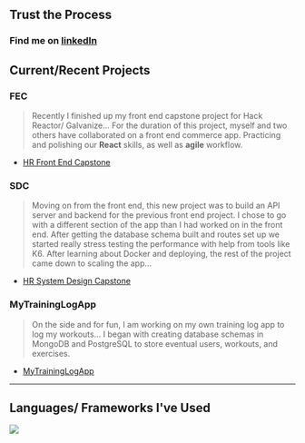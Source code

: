 ## Trust the Process

### Find me on [linkedIn](https://www.linkedin.com/in/3derekmason/) 

## Current/Recent Projects

### FEC
> Recently I finished up my front end capstone project for Hack Reactor/ Galvanize...
> For the duration of this project, myself and two others have collaborated on a front end commerce app.
> Practicing and polishing our **React** skills, as well as **agile** workflow.
* [HR Front End Capstone](https://github.com/IslandBois/FEC)

### SDC
> Moving on from the front end, this new project was to build an API server and backend for the previous front end project. I chose to go with a different section of the app than I had worked on in the front end.
> After getting the database schema built and routes set up we started really stress testing the performance with help from tools like K6.
> After learning about Docker and deploying, the rest of the project came down to scaling the app...
* [HR System Design Capstone](https://github.com/HydraSDC/qAndAPI)

### MyTrainingLogApp
> On the side and for fun, I am working on my own training log app to log my workouts...
> I began with creating database schemas in MongoDB and PostgreSQL to store eventual users, workouts, and exercises.
* [MyTrainingLogApp](https://github.com/3derekmason/myTrainingLogApp)

---

## Languages/ Frameworks I've Used

![](https://img.shields.io/badge/MariaDB-003545?style=for-the-badge&logo=mariadb&logoColor=white)
